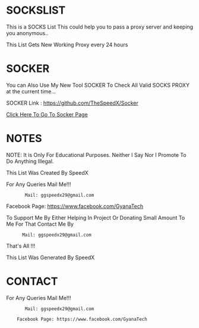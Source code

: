 # SOCKSLIST
This is a SOCKS List
This could help you to pass a proxy server and keeping you anonymous..

This List Gets New Working Proxy every 24 hours

# SOCKER

You can Also Use My New Tool SOCKER To Check All Valid SOCKS PROXY at the current time...

SOCKER Link : https://github.com/TheSpeedX/Socker

<a href="https://github.com/TheSpeedX/Socker">Click Here To Go To Socker Page</a>

# NOTES

 NOTE: It is Only For Educational Purposes. Neither I Say Nor I Promote To Do Anything Illegal.

 This List Was Created By SpeedX
 
 For Any Queries Mail Me!!!
 
           Mail: ggspeedx29@gmail.com
           
  Facebook Page: https://www.facebook.com/GyanaTech
  
  To Support Me By Either Helping In Project Or Donating Small Amount To Me For That Contact Me By
          
          Mail: ggspeedx29@gmail.com
          
 That's All !!!

 This List Was Generated By SpeedX


# CONTACT

 For Any Queries Mail Me!!!
 
           Mail: ggspeedx29@gmail.com
           
        Facebook Page: https://www.facebook.com/GyanaTech
